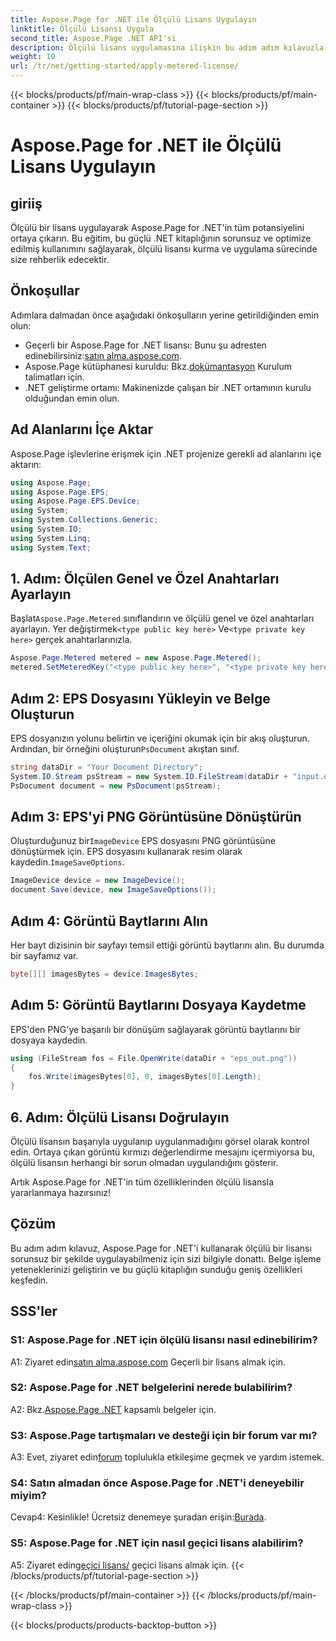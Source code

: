 ```yaml
---
title: Aspose.Page for .NET ile Ölçülü Lisans Uygulayın
linktitle: Ölçülü Lisansı Uygula
second_title: Aspose.Page .NET API'si
description: Ölçülü lisans uygulamasına ilişkin bu adım adım kılavuzla Aspose.Page for .NET'in kusursuz entegrasyonunu keşfedin. Belge işlemeyi zahmetsizce optimize edin.
weight: 10
url: /tr/net/getting-started/apply-metered-license/
---
```


{{< blocks/products/pf/main-wrap-class >}}
{{< blocks/products/pf/main-container >}}
{{< blocks/products/pf/tutorial-page-section >}}

# Aspose.Page for .NET ile Ölçülü Lisans Uygulayın

## giriiş

Ölçülü bir lisans uygulayarak Aspose.Page for .NET'in tüm potansiyelini ortaya çıkarın. Bu eğitim, bu güçlü .NET kitaplığının sorunsuz ve optimize edilmiş kullanımını sağlayarak, ölçülü lisansı kurma ve uygulama sürecinde size rehberlik edecektir.

## Önkoşullar

Adımlara dalmadan önce aşağıdaki önkoşulların yerine getirildiğinden emin olun:

-  Geçerli bir Aspose.Page for .NET lisansı: Bunu şu adresten edinebilirsiniz:[satın alma.aspose.com](https://purchase.aspose.com/buy).
-  Aspose.Page kütüphanesi kuruldu: Bkz.[dokümantasyon](https://reference.aspose.com/page/net/) Kurulum talimatları için.
- .NET geliştirme ortamı: Makinenizde çalışan bir .NET ortamının kurulu olduğundan emin olun.

## Ad Alanlarını İçe Aktar

Aspose.Page işlevlerine erişmek için .NET projenize gerekli ad alanlarını içe aktarın:

```csharp
using Aspose.Page;
using Aspose.Page.EPS;
using Aspose.Page.EPS.Device;
using System;
using System.Collections.Generic;
using System.IO;
using System.Linq;
using System.Text;
```

## 1. Adım: Ölçülen Genel ve Özel Anahtarları Ayarlayın

 Başlat`Aspose.Page.Metered` sınıflandırın ve ölçülü genel ve özel anahtarları ayarlayın. Yer değiştirmek`<type public key here>` Ve`<type private key here>` gerçek anahtarlarınızla.

```csharp
Aspose.Page.Metered metered = new Aspose.Page.Metered();
metered.SetMeteredKey("<type public key here>", "<type private key here>");
```

## Adım 2: EPS Dosyasını Yükleyin ve Belge Oluşturun

 EPS dosyanızın yolunu belirtin ve içeriğini okumak için bir akış oluşturun. Ardından, bir örneğini oluşturun`PsDocument` akıştan sınıf.

```csharp
string dataDir = "Your Document Directory";
System.IO.Stream psStream = new System.IO.FileStream(dataDir + "input.eps", System.IO.FileMode.Open, System.IO.FileAccess.Read);
PsDocument document = new PsDocument(psStream);
```

## Adım 3: EPS'yi PNG Görüntüsüne Dönüştürün

 Oluşturduğunuz bir`ImageDevice` EPS dosyasını PNG görüntüsüne dönüştürmek için. EPS dosyasını kullanarak resim olarak kaydedin.`ImageSaveOptions`.

```csharp
ImageDevice device = new ImageDevice();
document.Save(device, new ImageSaveOptions());
```

## Adım 4: Görüntü Baytlarını Alın

Her bayt dizisinin bir sayfayı temsil ettiği görüntü baytlarını alın. Bu durumda bir sayfamız var.

```csharp
byte[][] imagesBytes = device.ImagesBytes;
```

## Adım 5: Görüntü Baytlarını Dosyaya Kaydetme

EPS'den PNG'ye başarılı bir dönüşüm sağlayarak görüntü baytlarını bir dosyaya kaydedin.

```csharp
using (FileStream fos = File.OpenWrite(dataDir + "eps_out.png"))
{
    fos.Write(imagesBytes[0], 0, imagesBytes[0].Length);
}
```

## 6. Adım: Ölçülü Lisansı Doğrulayın

Ölçülü lisansın başarıyla uygulanıp uygulanmadığını görsel olarak kontrol edin. Ortaya çıkan görüntü kırmızı değerlendirme mesajını içermiyorsa bu, ölçülü lisansın herhangi bir sorun olmadan uygulandığını gösterir.

Artık Aspose.Page for .NET'in tüm özelliklerinden ölçülü lisansla yararlanmaya hazırsınız!

## Çözüm

Bu adım adım kılavuz, Aspose.Page for .NET'i kullanarak ölçülü bir lisansı sorunsuz bir şekilde uygulayabilmeniz için sizi bilgiyle donattı. Belge işleme yeteneklerinizi geliştirin ve bu güçlü kitaplığın sunduğu geniş özellikleri keşfedin.

## SSS'ler

### S1: Aspose.Page for .NET için ölçülü lisansı nasıl edinebilirim?

 A1: Ziyaret edin[satın alma.aspose.com](https://purchase.aspose.com/buy) Geçerli bir lisans almak için.

### S2: Aspose.Page for .NET belgelerini nerede bulabilirim?

 A2: Bkz.[Aspose.Page .NET](https://reference.aspose.com/page/net/) kapsamlı belgeler için.

### S3: Aspose.Page tartışmaları ve desteği için bir forum var mı?

 A3: Evet, ziyaret edin[forum](https://forum.aspose.com/c/page/39) toplulukla etkileşime geçmek ve yardım istemek.

### S4: Satın almadan önce Aspose.Page for .NET'i deneyebilir miyim?

 Cevap4: Kesinlikle! Ücretsiz denemeye şuradan erişin:[Burada](https://releases.aspose.com/).

### S5: Aspose.Page for .NET için nasıl geçici lisans alabilirim?

 A5: Ziyaret edin[geçici lisans/](https://purchase.aspose.com/temporary-license/) geçici lisans almak için.
{{< /blocks/products/pf/tutorial-page-section >}}

{{< /blocks/products/pf/main-container >}}
{{< /blocks/products/pf/main-wrap-class >}}

{{< blocks/products/products-backtop-button >}}
